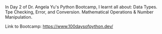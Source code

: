 In Day 2 of Dr. Angela Yu's Python Bootcamp, I learnt all about:
  Data Types.
  Tpe Checking, Error, and Conversion.
  Mathematical Operations &
  Number Manipulation.

Link to Bootcamp: https://www.100daysofpython.dev/
